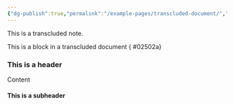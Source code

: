 ```yaml
---
{"dg-publish":true,"permalink":"/example-pages/transcluded-document/","created":"2022-11-13T14:17:31.852+01:00","updated":"2023-01-06T10:37:29.126+01:00"}
---
```


This is a transcluded note.


This is a block in a transcluded document
{ #02502a}



### This is a header
Content
#### This is a subheader